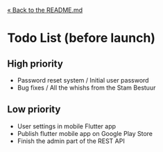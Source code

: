 [&laquo; Back to the README.md](../README.md)

# Todo List (before launch)

## High priority
- Password reset system / Initial user password
- Bug fixes / All the whishs from the Stam Bestuur

## Low priority
- User settings in mobile Flutter app
- Publish flutter mobile app on Google Play Store
- Finish the admin part of the REST API
